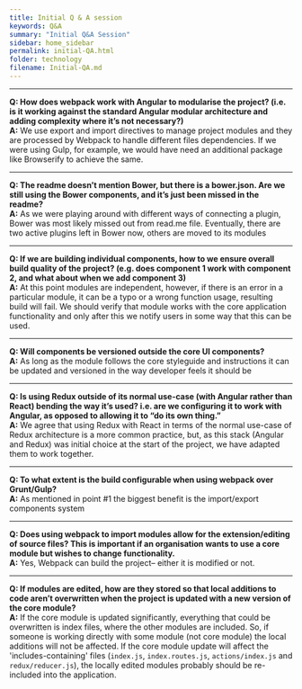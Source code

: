 ```yaml
---
title: Initial Q & A session
keywords: Q&A
summary: "Initial Q&A Session"
sidebar: home_sidebar
permalink: initial-QA.html
folder: technology
filename: Initial-QA.md
---
```


[//]: # (Question-answer session dated 27.10.2016)

***

**Q: How does webpack work with Angular to modularise the project? (i.e. is it working against the standard Angular modular architecture and adding complexity where it’s not necessary?)**  
**A:** We use export and import directives to manage project modules and they are processed by Webpack to handle different files dependencies. If we were using Gulp, for example, we would have need an additional package like Browserify to achieve the same.  

***

**Q: The readme doesn’t mention Bower, but there is a bower.json. Are we still using the Bower components, and it’s just been missed in the readme?**    
**A:** As we were playing around with different ways of connecting a plugin, Bower was most likely missed out from read.me file. Eventually, there are two active plugins left in Bower now, others are moved to its modules    

***


**Q: If we are building individual components, how to we ensure overall build quality of the project? (e.g. does component 1 work with component 2, and what about when we add component 3)**    
**A:** At this point modules are independent, however, if there is an error in a particular module, it can be a typo or a wrong function usage, resulting build will fail. We should verify that module works with the core application functionality and only after this we notify users in some way that this can be used.  

***

**Q: Will components be versioned outside the core UI components?**    
**A:** As long as the module follows the core styleguide and instructions it can be updated and versioned in the way developer feels it should be  

***
 


**Q: Is using Redux outside of its normal use-case (with Angular rather than React) bending the way it’s used? i.e. are we configuring it to work with Angular, as opposed to allowing it to “do its own thing.”**    
**A:** We agree that using Redux with React in terms of the normal use-case of Redux architecture is a more common practice, but, as this stack (Angular and Redux) was initial choice at the start of the project, we have adapted them to work together.  

***

**Q: To what extent is the build configurable when using webpack over Grunt/Gulp?**      
**A:** As mentioned in point #1 the biggest benefit is the import/export components system  

***

**Q: Does using webpack to import modules allow for the extension/editing of source files? This is important if an organisation wants to use a core module but wishes to change functionality.**    
**A:** Yes, Webpack can build the project– either it is modified or not.  

***
 
**Q: If modules are edited, how are they stored so that local additions to code aren’t overwritten when the project is updated with a new version of the core module?**     
**A:** If the core module is updated significantly, everything that could be overwritten is index files, where the other modules are included. So, if someone is working directly with some module (not core module) the local additions will not be affected. If the core module update will affect the 'includes-containing' files (`index.js`, `index.routes.js`, `actions/index.js` and `redux/reducer.js`), the locally edited modules probably should be re-included into the application.  
